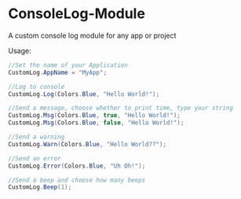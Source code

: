 # ConsoleLog-Module
A custom console log module for any app or project

Usage:
```csharp
//Set the name of your Application
CustomLog.AppName = "MyApp";

//Log to console
CustomLog.Log(Colors.Blue, "Hello World!");

//Send a message, choose whether to print time, type your string
CustomLog.Msg(Colors.Blue, true, "Hello World!");
CustomLog.Msg(Colors.Blue, false, "Hello World!");

//Send a warning
CustomLog.Warn(Colors.Blue, "Hello World??");

//Send an error
CustomLog.Error(Colors.Blue, "Uh Oh!");

//Send a beep and choose how many beeps
CustomLog.Beep(1);
```
